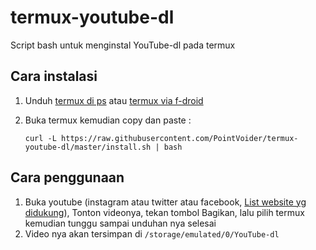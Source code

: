 # termux-youtube-dl

Script bash untuk menginstal YouTube-dl pada termux

## Cara instalasi

1. Unduh [termux di ps](https://play.google.com/store/apps/details?id=com.termux&hl=fr&gl=US) atau [termux via f-droid](https://f-droid.org/en/packages/com.termux/)
2. Buka termux kemudian copy dan paste :

   `curl -L https://raw.githubusercontent.com/PointVoider/termux-youtube-dl/master/install.sh | bash`

## Cara penggunaan

1. Buka youtube (instagram atau twitter atau facebook, [List website yg didukung](https://ytdl-org.github.io/youtube-dl/supportedsites.html)), Tonton videonya, tekan tombol Bagikan, lalu pilih termux kemudian tunggu sampai unduhan nya selesai
2. Video nya akan tersimpan di `/storage/emulated/0/YouTube-dl`
